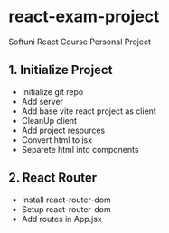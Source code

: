 # react-exam-project
Softuni React Course Personal Project

## 1. Initialize Project
* Initialize git repo
* Add server
* Add base vite react project as client
* CleanUp client
* Add project resources
* Convert html to jsx
* Separete html into components
## 2. React Router
* Install react-router-dom
* Setup react-router-dom
* Add routes in App.jsx